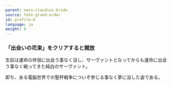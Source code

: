```yaml
---
parent: nero-claudius-bride
source: fate-grand-order
id: profile-6
language: ja
weight: 6
---
```


### 「出会いの花束」をクリアすると開放

生前は運命の伴侶に出会う事なく没し、サーヴァントとなってからも運命に出会う事なく戦ってきた純白のサーヴァント。

即ち、ある電脳世界での聖杯戦争についぞ参じる事なく夢に没した姿である。
